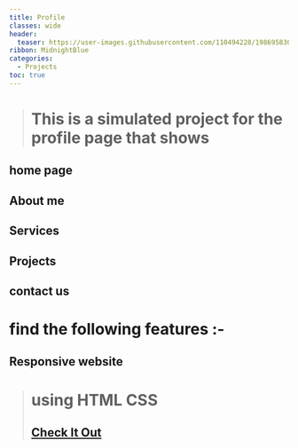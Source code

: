 ```yaml
---
title: Profile
classes: wide
header:
  teaser: https://user-images.githubusercontent.com/110494228/198695830-d25b56e1-0795-4e58-96d6-3766341a1173.jpg
ribbon: MidnightBlue
categories:
  - Projects
toc: true
---
```


> # This is a simulated project for the profile page that shows
## home page
## About me
## Services
## Projects
## contact us

# find the following features :- 
## Responsive website
> # using HTML CSS 
> ## [Check It Out](https://mohamedadel6.github.io/Profile/)
